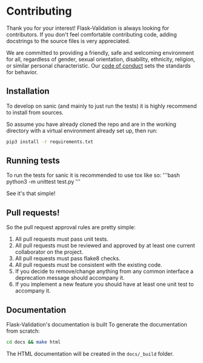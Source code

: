 # Contributing

Thank you for your interest! Flask-Validation is always looking for contributors. If you
don't feel comfortable contributing code, adding docstrings to the source files
is very appreciated.

We are committed to providing a friendly, safe and welcoming environment for all,
regardless of gender, sexual orientation, disability, ethnicity, religion,
or similar personal characteristic.
Our [code of conduct](./CONDUCT.md) sets the standards for behavior.

## Installation

To develop on sanic (and mainly to just run the tests) it is highly recommend to
install from sources.

So assume you have already cloned the repo and are in the working directory with
a virtual environment already set up, then run:

```bash
pip3 install -r requirements.txt
```

## Running tests

To run the tests for sanic it is recommended to use tox like so:
'''bash
python3 -m unittest test.py
'''

See it's that simple!

## Pull requests!

So the pull request approval rules are pretty simple:
1. All pull requests must pass unit tests.
2. All pull requests must be reviewed and approved by at least
one current collaborator on the project.
3. All pull requests must pass flake8 checks.
4. All pull requests must be consistent with the existing code.
5. If you decide to remove/change anything from any common interface
a deprecation message should accompany it.
6. If you implement a new feature you should have at least one unit
test to accompany it.

## Documentation

Flask-Validation's documentation is built
To generate the documentation from scratch:

```bash
cd docs && make html
```

The HTML documentation will be created in the `docs/_build` folder.
